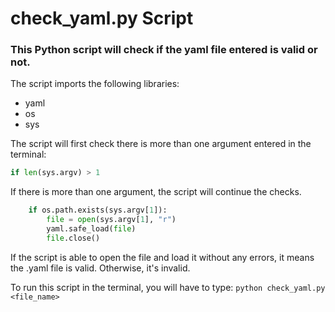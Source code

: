 # check_yaml.py Script

### This Python script will check if the yaml file entered is valid or not.

The script imports the following libraries:
- yaml
- os
- sys

The script will first check there is more than one argument entered in the terminal:

```python
if len(sys.argv) > 1
```

If there is more than one argument, the script will continue the checks.
```python
    if os.path.exists(sys.argv[1]):
        file = open(sys.argv[1], "r")
        yaml.safe_load(file)
        file.close()
```
If the script is able to open the file and load it without any errors, it means the .yaml file is valid. Otherwise, it's invalid. 
<br>

To run this script in the terminal, you will have to type:
`python check_yaml.py <file_name>`